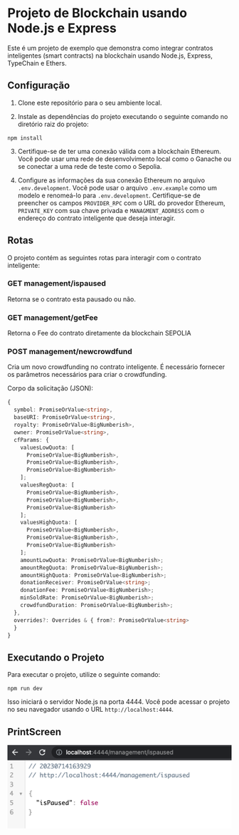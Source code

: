 # Projeto de Blockchain usando Node.js e Express

Este é um projeto de exemplo que demonstra como integrar contratos inteligentes (smart contracts) na blockchain usando Node.js, Express, TypeChain e Ethers.

## Configuração

1. Clone este repositório para o seu ambiente local.

2. Instale as dependências do projeto executando o seguinte comando no diretório raiz do projeto:

```shell
npm install
```

3. Certifique-se de ter uma conexão válida com a blockchain Ethereum. Você pode usar uma rede de desenvolvimento local como o Ganache ou se conectar a uma rede de teste como o Sepolia.

4. Configure as informações da sua conexão Ethereum no arquivo `.env.development`. Você pode usar o arquivo `.env.example` como um modelo e renomeá-lo para `.env.development`. Certifique-se de preencher os campos `PROVIDER_RPC` com o URL do provedor Ethereum, `PRIVATE_KEY` com sua chave privada e `MANAGMENT_ADDRESS` com o endereço do contrato inteligente que deseja interagir.


## Rotas

O projeto contém as seguintes rotas para interagir com o contrato inteligente:

### GET management/ispaused

Retorna se o contrato esta pausado ou não.

### GET management/getFee

Retorna o Fee do contrato diretamente da blockchain SEPOLIA


### POST management/newcrowdfund

Cria um novo crowdfunding no contrato inteligente. É necessário fornecer os parâmetros necessários para criar o crowdfunding.

Corpo da solicitação (JSON):

```ts
{
  symbol: PromiseOrValue<string>,
  baseURI: PromiseOrValue<string>,
  royalty: PromiseOrValue<BigNumberish>,
  owner: PromiseOrValue<string>,
  cfParams: {
    valuesLowQuota: [
      PromiseOrValue<BigNumberish>,
      PromiseOrValue<BigNumberish>,
      PromiseOrValue<BigNumberish>
    ]; 
    valuesRegQuota: [
      PromiseOrValue<BigNumberish>,
      PromiseOrValue<BigNumberish>,
      PromiseOrValue<BigNumberish>
    ];
    valuesHighQuota: [
      PromiseOrValue<BigNumberish>,
      PromiseOrValue<BigNumberish>,
      PromiseOrValue<BigNumberish>
    ];
    amountLowQuota: PromiseOrValue<BigNumberish>;
    amountRegQuota: PromiseOrValue<BigNumberish>;
    amountHighQuota: PromiseOrValue<BigNumberish>;
    donationReceiver: PromiseOrValue<string>;
    donationFee: PromiseOrValue<BigNumberish>;
    minSoldRate: PromiseOrValue<BigNumberish>;
    crowdfundDuration: PromiseOrValue<BigNumberish>;
  },
  overrides?: Overrides & { from?: PromiseOrValue<string>
  }
}
```

## Executando o Projeto

Para executar o projeto, utilize o seguinte comando:

```shell
npm run dev
```


Isso iniciará o servidor Node.js na porta 4444. Você pode acessar o projeto no seu navegador usando o URL `http://localhost:4444`.


## PrintScreen

![ScreenShoot](./screenshoot.png)

